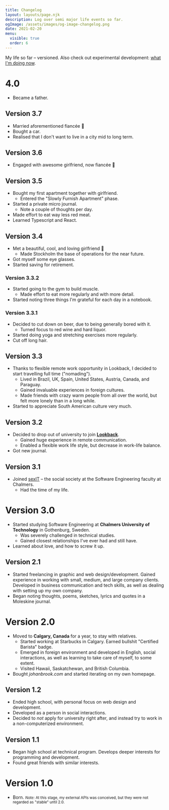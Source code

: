 ```yaml
---
title: Changelog
layout: layouts/page.njk
description: Log over semi major life events so far.
ogImage: /assets/images/og-image-changelog.png
date: 2021-02-20
menu:
  visible: true
  order: 6
---
```


<p class="measure">
My life so far – versioned. Also check out experimental development: <a href="/now">what I'm doing now</a>.
</p>

# 4.0

- Became a father.

## Version 3.7

- Married aforementioned fiancée 🌷
- Bought a car.
- Realised that I don't want to live in a city mid to long term.

## Version 3.6

- Engaged with awesome girlfriend, now fiancée 💍

## Version 3.5

- Bought my first apartment together with girlfriend.
  - Entered the "Slowly Furnish Apartment" phase.
- Started a private micro journal.
  - Note a couple of thoughts per day.
- Made effort to eat way less red meat.
- Learned Typescript and React.

## Version 3.4

- Met a beautiful, cool, and loving girlfriend 🌻
  - Made Stockholm the base of operations for the near future.
- Got myself some eye glasses.
- Started saving for retirement.

### Version 3.3.2

- Started going to the gym to build muscle.
  - Made effort to eat more regularly and with more detail.
- Started noting three things I'm grateful for each day in a notebook.

### Version 3.3.1

- Decided to cut down on beer, due to being generally bored with it.
  - Turned focus to red wine and hard liquor.
- Started doing yoga and stretching exercises more regularly.
- Cut off long hair.

## Version 3.3

- Thanks to flexible remote work opportunity in Lookback, I decided to start travelling full time ("nomading").
  - Lived in Brazil, UK, Spain, United States, Austria, Canada, and Paraguay.
  - Gained invaluable experiences in foreign cultures.
  - Made friends with crazy warm people from all over the world, but felt more lonely than in a long while.
- Started to appreciate South American culture very much.

## Version 3.2

- Decided to drop out of university to join [**Lookback**](http://lookback.io).
  - Gained huge experience in remote communication.
  - Enabled a flexible work life style, but decrease in work-life balance.
- Got new journal.

## Version 3.1

- Joined [sexIT](http://sexit.chalmers.it) – the social society at the Software Engineering faculty at Chalmers.
  - Had the time of my life.

# Version 3.0

- Started studying Software Engineering at **Chalmers University of Technology** in Gothenburg, Sweden.
  - Was severely challenged in technical studies.
  - Gained closest relationships I've ever had and still have.
- Learned about love, and how to screw it up.

## Version 2.1

- Started freelancing in graphic and web design/development. Gained experience in working with small, medium, and large company clients. Developed in business communication and tech skills, as well as dealing with setting up my own company.
- Began noting thoughts, poems, sketches, lyrics and quotes in a Moleskine journal.

# Version 2.0

- Moved to **Calgary, Canada** for a year, to stay with relatives.
  - Started working at Starbucks in Calgary. Earned bullshit "Certified Barista" badge.
  - Emerged in foreign environment and developed in English, social interactions, as well as learning to take care of myself, to some extent.
  - Visited Hawaii, Saskatchewan, and British Columbia.
- Bought _johanbrook.com_ and started iterating on my own homepage.

## Version 1.2

- Ended high school, with personal focus on web design and development.
- Developed as a person in social interactions.
- Decided to _not_ apply for university right after, and instead try to work in a non-computerized environment.

## Version 1.1

- Began high school at technical program. Develops deeper interests for programming and development.
- Found great friends with similar interests.

# Version 1.0

- Born. <small class="muted"><em>Note:</em> At this stage, my external APIs was conceived, but they were not regarded as "stable" until 2.0.
